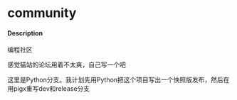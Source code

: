 # community

#### Description
编程社区

感觉猫站的论坛用着不太爽，自己写一个吧

这里是Python分支。我计划先用Python把这个项目写出一个快照版发布，然后在用pigx重写dev和release分支
